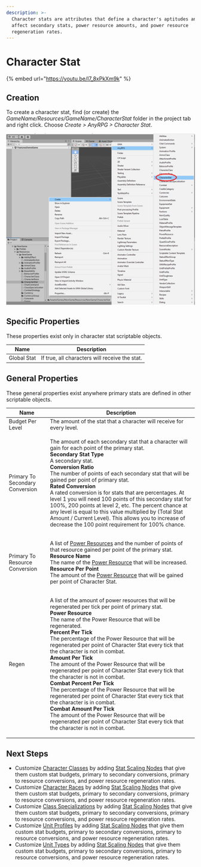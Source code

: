 ```yaml
---
description: >-
  Character stats are attributes that define a character's aptitudes and can
  affect secondary stats, power resource amounts, and power resource
  regeneration rates.
---
```


# Character Stat

{% embed url="https://youtu.be/I7_8xPkXm9k" %}

## Creation

To create a character stat, find (or create) the _GameName/Resources/GameName/CharacterStat_ folder in the project tab and right click.  Choose _Create > AnyRPG > Character Stat_.

![](<../.gitbook/assets/image (104).png>)

## Specific Properties

These properties exist only in character stat scriptable objects.

| Name        | Description                                    |
| ----------- | ---------------------------------------------- |
| Global Stat | If true, all characters will receive the stat. |

## General Properties

These general properties exist anywhere primary stats are defined in other scriptable objects.

| Name                            | Description                                                                                                                                                                                                                                                                                                                                                                                                                                                                                                                                                                                                                                                                                                                                                                                                                                                                                                                                        |
| ------------------------------- | -------------------------------------------------------------------------------------------------------------------------------------------------------------------------------------------------------------------------------------------------------------------------------------------------------------------------------------------------------------------------------------------------------------------------------------------------------------------------------------------------------------------------------------------------------------------------------------------------------------------------------------------------------------------------------------------------------------------------------------------------------------------------------------------------------------------------------------------------------------------------------------------------------------------------------------------------- |
| Budget Per Level                | The amount of the stat that a character will receive for every level.                                                                                                                                                                                                                                                                                                                                                                                                                                                                                                                                                                                                                                                                                                                                                                                                                                                                              |
| Primary To Secondary Conversion | <p>The amount of each secondary stat that a character will gain for each point of the primary stat.<br><strong>Secondary Stat Type</strong><br><strong></strong>A secondary stat.<br><strong>Conversion Ratio</strong><br>The number of points of each secondary stat that will be gained per point of primary stat.<br><strong>Rated Conversion</strong><br>A rated conversion is for stats that are percentages. At level 1 you will need 100 points of this secondary stat for 100%, 200 points at level 2, etc. The percent chance at any level is equal to this value multiplied by (Total Stat Amount / Current Level). This allows you to increase of decrease the 100 point requirement for 100% chance.</p>                                                                                                                                                                                                                               |
| Primary To Resource Conversion  | <p>A list of <a href="power-resource.md">Power Resources</a> and the number of points of that resource gained per point of the primary stat.<br><strong>Resource Name</strong><br>The name of the <a href="power-resource.md">Power Resource</a> that will be increased.<br><strong>Resource Per Point</strong><br>The amount of the <a href="power-resource.md">Power Resource</a> that will be gained per point of Character Stat.</p>                                                                                                                                                                                                                                                                                                                                                                                                                                                                                                           |
| Regen                           | <p>A list of the amount of power resources that will be regenerated per tick per point of primary stat.<br><strong>Power Resource</strong><br>The name of the Power Resource that will be regenerated.<br><strong>Percent Per Tick</strong><br>The percentage of the Power Resource that will be regenerated per point of Character Stat every tick that the character is not in combat.<br><strong>Amount Per Tick</strong><br>The amount of the Power Resource that will be regenerated per point of Character Stat every tick that the character is not in combat.<br><strong>Combat Percent Per Tick</strong><br>The percentage of the Power Resource that will be regenerated per point of Character Stat every tick that the character is in combat.<br><strong>Combat Amount Per Tick</strong><br>The amount of the Power Resource that will be regenerated per point of Character Stat every tick that the character is not in combat.</p> |

## Next Steps

* Customize [Character Classes](character-class.md) by adding [Stat Scaling Nodes](../shared-properties/stat-scaling-nodes.md) that give them custom stat budgets, primary to secondary conversions, primary to resource conversions, and power resource regeneration rates.
* Customize [Character Races](character-race.md) by adding [Stat Scaling Nodes](../shared-properties/stat-scaling-nodes.md) that give them custom stat budgets, primary to secondary conversions, primary to resource conversions, and power resource regeneration rates.
* Customize [Class Specializations](class-specialization.md) by adding [Stat Scaling Nodes](../shared-properties/stat-scaling-nodes.md) that give them custom stat budgets, primary to secondary conversions, primary to resource conversions, and power resource regeneration rates.
* Customize [Unit Profiles](unit-profile.md) by adding [Stat Scaling Nodes](../shared-properties/stat-scaling-nodes.md) that give them custom stat budgets, primary to secondary conversions, primary to resource conversions, and power resource regeneration rates.
* Customize [Unit Types](unit-type.md) by adding [Stat Scaling Nodes](../shared-properties/stat-scaling-nodes.md) that give them custom stat budgets, primary to secondary conversions, primary to resource conversions, and power resource regeneration rates.

